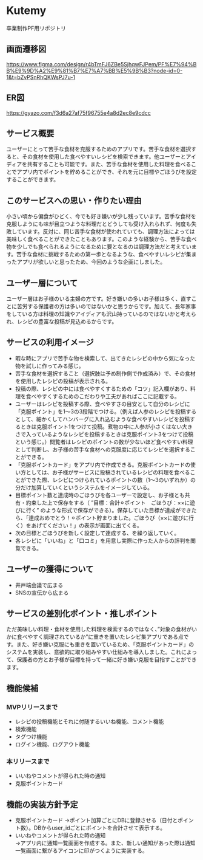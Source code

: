 # Kutemy
卒業制作PF用リポジトリ

## 画面遷移図
https://www.figma.com/design/r4bTmFJ6ZBe5SjhqwFJPem/PF%E7%94%BB%E9%9D%A2%E9%81%B7%E7%A7%BB%E5%9B%B3?node-id=0-1&t=bZvPSnRhQKWsPJ7u-1

## ER図
https://gyazo.com/f3d6a27af75f96755e4a8d2ec8e9cdcc

## サービス概要
ユーザーにとって苦手な食材を克服するためのアプリです。苦手な食材を選択すると、その食材を使用した食べやすいレシピを検索できます。他ユーザーとアイディアを共有することも可能です。また、苦手な食材を使用した料理を食べることでアプリ内でポイントを貯めることができ、それを元に目標やごほうびを設定することができます。

## このサービスへの思い・作りたい理由
小さい頃から偏食がひどく、今でも好き嫌いが少し残っています。苦手な食材を克服しようにも味が目立つような料理だとどうしても受け入れられず、何度も失敗しています。反対に、同じ苦手な食材が使われていても、調理方法によっては美味しく食べることができたこともあります。このような経験から、苦手な食べ物を少しでも食べられるようになるために要となるのは調理方法だと考えています。苦手な食材に挑戦するための第一歩となるような、食べやすいレシピが集まったアプリが欲しいと思ったため、今回のような企画にしました。

## ユーザー層について
ユーザー層はお子様のいる主婦の方です。好き嫌いの多いお子様は多く、直すことに苦労する保護者の方は多いのではないかと思うからです。加えて、長年家事をしている方は料理の知識やアイディアも沢山持っているのではないかと考えられ、レシピの豊富な投稿が見込めるからです。

## サービスの利用イメージ
- 暇な時にアプリで苦手な物を検索して、出てきたレシピの中から気になった物を試しに作ってみる感じ。  
- 苦手な食材を選択すること（選択肢は予め制作側で作成済み）で、その食材を使用したレシピの投稿が表示される。  
- 投稿の際、レシピの中には食べやすくするための「コツ」記入欄があり、料理を食べやすくするためのこだわりや工夫があればここに記載する。  
- ユーザーはレシピを投稿する際、食べやすさの目安として自分のレシピに「克服ポイント」を1〜3の3段階でつける。（例えば人参のレシピを投稿するとして、細かくしてハンバーグに入れ込むような食べやすいレシピを投稿するときは克服ポイント1をつけて投稿。煮物の中に人参が小さくはない大きさで入っているようなレシピを投稿するときは克服ポイント3をつけて投稿という感じ。）閲覧者はレシピのポイントの数が少ないほど食べやすい料理として判断し、お子様の苦手な食材への克服度に応じてレシピを選択することができる。  
- 「克服ポイントカード」をアプリ内で作成できる。克服ポイントカードの使い方としては、お子様がサービスに投稿されているレシピの料理を食べることができた際、レシピにつけられているポイントの数（1〜3のいずれか）の分だけ加算していくというシステムをイメージしている。  
- 目標ポイント数と達成時のごほうびを各ユーザーで設定し、お子様とも共有・約束した上で保存をする（ ”目標：合計⚪︎ポイント　ごほうび：××に遊びに行く” のような形式で保存ができる）。保存していた目標が達成ができたら、「達成おめでとう！⚪︎ポイント貯まりました。ごほうび（××に遊びに行く）をあげてください！」の表示が画面に出てくる。
- 次の目標とごほうびを新しく設定して達成する、を繰り返していく。
- 各レシピに「いいね」と「口コミ」を用意し実際に作った人からの評判を閲覧できる。   

## ユーザーの獲得について
- 井戸端会議で広まる  
- SNSの宣伝から広まる  

## サービスの差別化ポイント・推しポイント
ただ美味しい料理・食材を使用した料理を検索するのではなく、”対象の食材がいかに食べやすく調理されているか”に重きを置いたレシピ集アプリである点です。また、好き嫌い克服にも重きを置いているため、「克服ポイントカード」のシステムを実装し、意欲的に取り組みやすい仕組みを導入しました。これによって、保護者の方とお子様が目標を持って一緒に好き嫌い克服を目指すことができます。

## 機能候補
### MVPリリースまで
- レシピの投稿機能とそれに付随するいいね機能、コメント機能  
- 検索機能  
- タグつけ機能
- ログイン機能、ログアウト機能  
### 本リリースまで  
- いいねやコメントが得られた時の通知  
- 克服ポイントカード

## 機能の実装方針予定  
- 克服ポイントカード
→ポイント加算ごとにDBに登録させる（日付とポイント数）。DBからuser_idごとにポイントを合計させて表示する。
- いいねやコメントが得られた時の通知  
→アプリ内に通知一覧画面を作成する。また、新しい通知があった際は通知一覧画面に繋がるアイコンに印がつくように実装する。